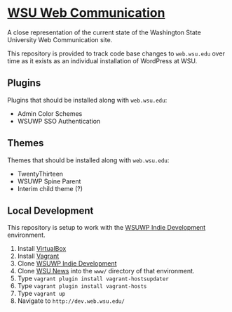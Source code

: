 # [WSU Web Communication](http://web.wsu.edu/)

A close representation of the current state of the Washington State University Web Communication site.

This repository is provided to track code base changes to `web.wsu.edu` over time as it exists as an individual installation of WordPress at WSU.

## Plugins

Plugins that should be installed along with `web.wsu.edu`:

* Admin Color Schemes
* WSUWP SSO Authentication

## Themes

Themes that should be installed along with `web.wsu.edu`:

* TwentyThirteen
* WSUWP Spine Parent
* Interim child theme (?)

## Local Development

This repository is setup to work with the [WSUWP Indie Development](https://github.com/washingtonstateuniversity/WSUWP-Indie-Development) environment.

1. Install [VirtualBox](http://virtualbox.org)
1. Install [Vagrant](http://vagrantup.com)
1. Clone [WSUWP Indie Development](https://github.com/washingtonstateuniversity/WSUWP-Indie-Development)
1. Clone [WSU News](https://github.com/washingtonstateuniversity/WSU-News) into the `www/` directory of that environment.
1. Type `vagrant plugin install vagrant-hostsupdater`
1. Type `vagrant plugin install vagrant-hosts`
1. Type `vagrant up`
1. Navigate to `http://dev.web.wsu.edu/`